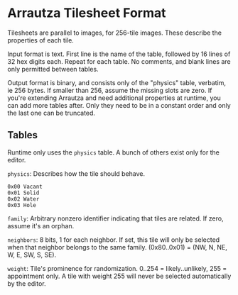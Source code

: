 # Arrautza Tilesheet Format

Tilesheets are parallel to images, for 256-tile images.
These describe the properties of each tile.

Input format is text.
First line is the name of the table, followed by 16 lines of 32 hex digits each.
Repeat for each table.
No comments, and blank lines are only permitted between tables.

Output format is binary, and consists only of the "physics" table, verbatim, ie 256 bytes.
If smaller than 256, assume the missing slots are zero.
If you're extending Arrautza and need additional properties at runtime, you can add more tables after.
Only they need to be in a constant order and only the last one can be truncated.

## Tables

Runtime only uses the `physics` table. A bunch of others exist only for the editor.

`physics`: Describes how the tile should behave.
```
0x00 Vacant
0x01 Solid
0x02 Water
0x03 Hole
```

`family`: Arbitrary nonzero identifier indicating that tiles are related.
If zero, assume it's an orphan.

`neighbors`: 8 bits, 1 for each neighbor.
If set, this tile will only be selected when that neighbor belongs to the same family.
(0x80..0x01) = (NW, N, NE, W, E, SW, S, SE).

`weight`: Tile's prominence for randomization. 0..254 = likely..unlikely, 255 = appointment only.
A tile with weight 255 will never be selected automatically by the editor.
